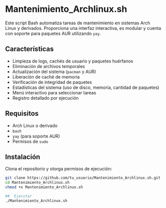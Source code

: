 # Mantenimiento_Archlinux.sh

Este script Bash automatiza tareas de mantenimiento en sistemas Arch Linux y derivados. Proporciona una interfaz interactiva, es modular y cuenta con soporte para paquetes AUR utilizando `yay`.

## Características

- Limpieza de logs, cachés de usuario y paquetes huérfanos
- Eliminación de archivos temporales
- Actualización del sistema (`pacman` y AUR)
- Liberación de caché de memoria
- Verificación de integridad de paquetes
- Estadísticas del sistema (uso de disco, memoria, cantidad de paquetes)
- Menú interactivo para seleccionar tareas
- Registro detallado por ejecución

## Requisitos

- Arch Linux o derivado
- `bash`
- `yay` (para soporte AUR)
- Permisos de `sudo`

## Instalación

Clona el repositorio y otorga permisos de ejecución:

```bash
git clone https://github.com/tu_usuario/Mantenimiento_Archlinux.sh.git
cd Mantenimiento_Archlinux.sh
chmod +x Mantenimiento_Archlinux.sh

##  Ejecutar 
./Mantenimiento_Archlinux.sh
